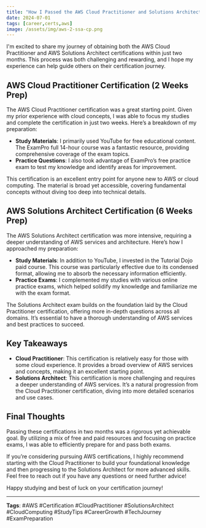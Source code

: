 ```yaml
---
title: "How I Passed the AWS Cloud Practitioner and Solutions Architect Certifications in Two Months"
date: 2024-07-01
tags: [career,certs,aws]
image: /assets/img/aws-2-ssa-cp.png
---
```


I'm excited to share my journey of obtaining both the AWS Cloud Practitioner and AWS Solutions Architect certifications within just two months. This process was both challenging and rewarding, and I hope my experience can help guide others on their certification journey.

## AWS Cloud Practitioner Certification (2 Weeks Prep)

The AWS Cloud Practitioner certification was a great starting point. Given my prior experience with cloud concepts, I was able to focus my studies and complete the certification in just two weeks. Here’s a breakdown of my preparation:

- **Study Materials**: I primarily used YouTube for free educational content. The ExamPro full 14-hour course was a fantastic resource, providing comprehensive coverage of the exam topics.
- **Practice Questions**: I also took advantage of ExamPro’s free practice exam to test my knowledge and identify areas for improvement.

This certification is an excellent entry point for anyone new to AWS or cloud computing. The material is broad yet accessible, covering fundamental concepts without diving too deep into technical details.

## AWS Solutions Architect Certification (6 Weeks Prep)

The AWS Solutions Architect certification was more intensive, requiring a deeper understanding of AWS services and architecture. Here’s how I approached my preparation:

- **Study Materials**: In addition to YouTube, I invested in the Tutorial Dojo paid course. This course was particularly effective due to its condensed format, allowing me to absorb the necessary information efficiently.
- **Practice Exams**: I complemented my studies with various online practice exams, which helped solidify my knowledge and familiarize me with the exam format.

The Solutions Architect exam builds on the foundation laid by the Cloud Practitioner certification, offering more in-depth questions across all domains. It’s essential to have a thorough understanding of AWS services and best practices to succeed.

## Key Takeaways

- **Cloud Practitioner**: This certification is relatively easy for those with some cloud experience. It provides a broad overview of AWS services and concepts, making it an excellent starting point.
- **Solutions Architect**: This certification is more challenging and requires a deeper understanding of AWS services. It’s a natural progression from the Cloud Practitioner certification, diving into more detailed scenarios and use cases.

## Final Thoughts

Passing these certifications in two months was a rigorous yet achievable goal. By utilizing a mix of free and paid resources and focusing on practice exams, I was able to efficiently prepare for and pass both exams.

If you’re considering pursuing AWS certifications, I highly recommend starting with the Cloud Practitioner to build your foundational knowledge and then progressing to the Solutions Architect for more advanced skills. Feel free to reach out if you have any questions or need further advice!

Happy studying and best of luck on your certification journey!

---

**Tags**: #AWS #Certification #CloudPractitioner #SolutionsArchitect #CloudComputing #StudyTips #CareerGrowth #TechJourney #ExamPreparation
